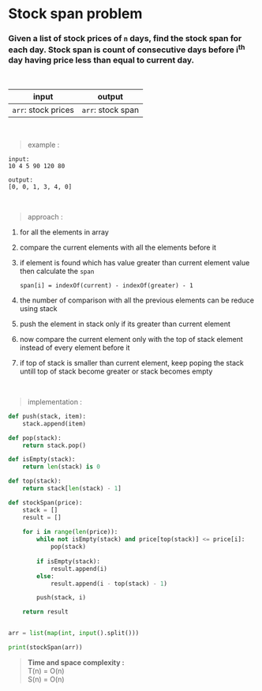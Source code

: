 # Stock span problem

### Given a list of stock prices of `n` days, find the stock span for each day. Stock span is count of consecutive days before i<sup>th</sup> day having price less than equal to current day.

<br>

| input | output |
| --- | --- |
| `arr`: stock prices | `arr`: stock span |

<br>

> example :

```
input:
10 4 5 90 120 80

output:
[0, 0, 1, 3, 4, 0]
```

<br>

> approach :

1. for all the elements in array

2. compare the current elements with all the elements before it

3. if element is found which has value greater than current element value then calculate the `span`
    ```
    span[i] = indexOf(current) - indexOf(greater) - 1
    ```

4. the number of comparison with all the previous elements can be reduce using stack

5. push the element in stack only if its greater than current element

6. now compare the current element only with the top of stack element instead of every element before it

7. if top of stack is smaller than current element, keep poping the stack untill top of stack become greater or stack becomes empty

<br>

> implementation :

```python
def push(stack, item):
    stack.append(item)

def pop(stack):
    return stack.pop()

def isEmpty(stack):
    return len(stack) is 0

def top(stack):
    return stack[len(stack) - 1]

def stockSpan(price):
    stack = []
    result = []
    
    for i in range(len(price)):
        while not isEmpty(stack) and price[top(stack)] <= price[i]:
            pop(stack)
        
        if isEmpty(stack):
            result.append(i)
        else:
            result.append(i - top(stack) - 1)

        push(stack, i)

    return result


arr = list(map(int, input().split()))

print(stockSpan(arr))
```

> **Time and space complexity :**
<br>T(n) = O(n)
<br>S(n) = O(n)
